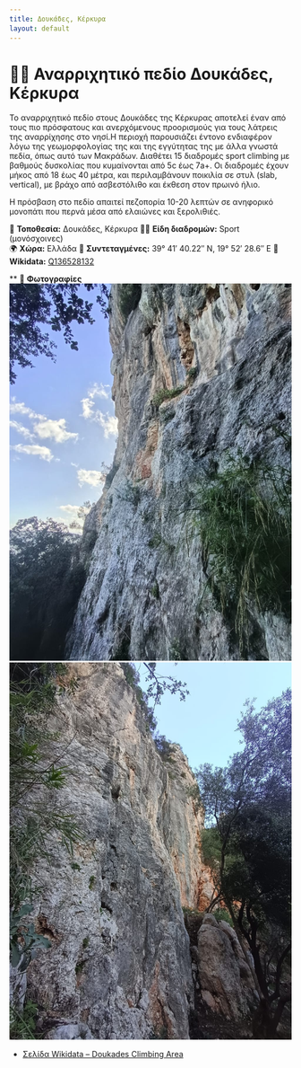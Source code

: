 ```yaml
---
title: Δουκάδες, Κέρκυρα
layout: default
---
```


# 🧗‍♀️ Αναρριχητικό πεδίο Δουκάδες, Κέρκυρα

Το αναρριχητικό πεδίο στους Δουκάδες της Κέρκυρας αποτελεί έναν από τους πιο πρόσφατους και ανερχόμενους προορισμούς για τους λάτρεις της αναρρίχησης στο νησί.H περιοχή παρουσιάζει έντονο ενδιαφέρον λόγω της γεωμορφολογίας της και της εγγύτητας της με άλλα γνωστά πεδία, όπως αυτό των Μακράδων. Διαθέτει 15 διαδρομές sport climbing με βαθμούς δυσκολίας που κυμαίνονται από 5c έως 7a+. Οι διαδρομές έχουν μήκος από 18 έως 40 μέτρα, και περιλαμβάνουν ποικιλία σε στυλ (slab, vertical), με βράχο από ασβεστόλιθο και έκθεση στον πρωινό ήλιο. 

Η πρόσβαση στο πεδίο απαιτεί πεζοπορία 10-20 λεπτών σε ανηφορικό μονοπάτι που περνά μέσα από ελαιώνες και ξερολιθιές.

📍 **Τοποθεσία:** Δουκάδες, Κέρκυρα
🧗‍♀️ **Είδη διαδρομών:** Sport (μονόσχοινες)  
🌍 **Χώρα:** Ελλάδα
📌 **Συντεταγμένες:** 	39° 41′ 40.22″ N, 19° 52′ 28.6″ E
🔗 **Wikidata:** [Q136528132](https://www.wikidata.org/wiki/Q136528132)

** 📸 **Φωτογραφίες** 
![Δουκάδες](/assets/images/Doukades1.jpg)
![Δουκάδες](/assets/images/Doukades2.jpg)

- [Σελίδα Wikidata – Doukades Climbing Area](https://www.wikidata.org/wiki/Q136528132)  
